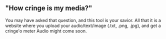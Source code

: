 ## "How cringe is my media?"
You may have asked that question, and this tool is your savior.
All that it is a website where you upload your audio/text/image (.txt, .png, .jpg), and get a cringe'o meter
Audio might come soon.